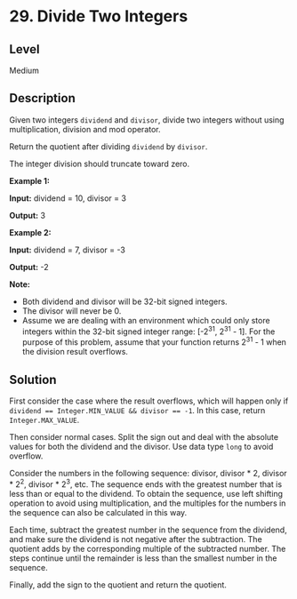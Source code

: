 # 29. Divide Two Integers
## Level
Medium

## Description
Given two integers `dividend` and `divisor`, divide two integers without using multiplication, division and mod operator.

Return the quotient after dividing `dividend` by `divisor`.

The integer division should truncate toward zero.

**Example 1:**

**Input:** dividend = 10, divisor = 3

**Output:** 3

**Example 2:**

**Input:** dividend = 7, divisor = -3

**Output:** -2

**Note:**

* Both dividend and divisor will be 32-bit signed integers.
* The divisor will never be 0.
* Assume we are dealing with an environment which could only store integers within the 32-bit signed integer range: [-2<sup>31</sup>, 2<sup>31</sup> - 1]. For the purpose of this problem, assume that your function returns 2<sup>31</sup> - 1 when the division result overflows.

## Solution
First consider the case where the result overflows, which will happen only if `dividend == Integer.MIN_VALUE && divisor == -1`. In this case, return `Integer.MAX_VALUE`.

Then consider normal cases. Split the sign out and deal with the absolute values for both the dividend and the divisor. Use data type `long` to avoid overflow.

Consider the numbers in the following sequence: divisor, divisor * 2, divisor * 2<sup>2</sup>, divisor * 2<sup>3</sup>, etc. The sequence ends with the greatest number that is less than or equal to the dividend. To obtain the sequence, use left shifting operation to avoid using multiplication, and the multiples for the numbers in the sequence can also be calculated in this way.

Each time, subtract the greatest number in the sequence from the dividend, and make sure the dividend is not negative after the subtraction. The quotient adds by the corresponding multiple of the subtracted number. The steps continue until the remainder is less than the smallest number in the sequence.

Finally, add the sign to the quotient and return the quotient.
